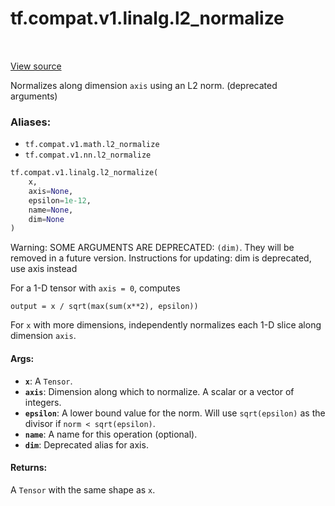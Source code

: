 <div itemscope itemtype="http://developers.google.com/ReferenceObject">
<meta itemprop="name" content="tf.compat.v1.linalg.l2_normalize" />
<meta itemprop="path" content="Stable" />
</div>

# tf.compat.v1.linalg.l2_normalize

<!-- Insert buttons -->

<table class="tfo-notebook-buttons tfo-api" align="left">
</table>

<a target="_blank" href="/code/stable/tensorflow/python/ops/nn_impl.py">View source</a>



<!-- Start diff -->
Normalizes along dimension `axis` using an L2 norm. (deprecated arguments)

### Aliases:

* `tf.compat.v1.math.l2_normalize`
* `tf.compat.v1.nn.l2_normalize`


``` python
tf.compat.v1.linalg.l2_normalize(
    x,
    axis=None,
    epsilon=1e-12,
    name=None,
    dim=None
)
```



<!-- Placeholder for "Used in" -->

Warning: SOME ARGUMENTS ARE DEPRECATED: `(dim)`. They will be removed in a future version.
Instructions for updating:
dim is deprecated, use axis instead

For a 1-D tensor with `axis = 0`, computes

    output = x / sqrt(max(sum(x**2), epsilon))

For `x` with more dimensions, independently normalizes each 1-D slice along
dimension `axis`.

#### Args:


* <b>`x`</b>: A `Tensor`.
* <b>`axis`</b>: Dimension along which to normalize.  A scalar or a vector of
  integers.
* <b>`epsilon`</b>: A lower bound value for the norm. Will use `sqrt(epsilon)` as the
  divisor if `norm < sqrt(epsilon)`.
* <b>`name`</b>: A name for this operation (optional).
* <b>`dim`</b>: Deprecated alias for axis.


#### Returns:

A `Tensor` with the same shape as `x`.
